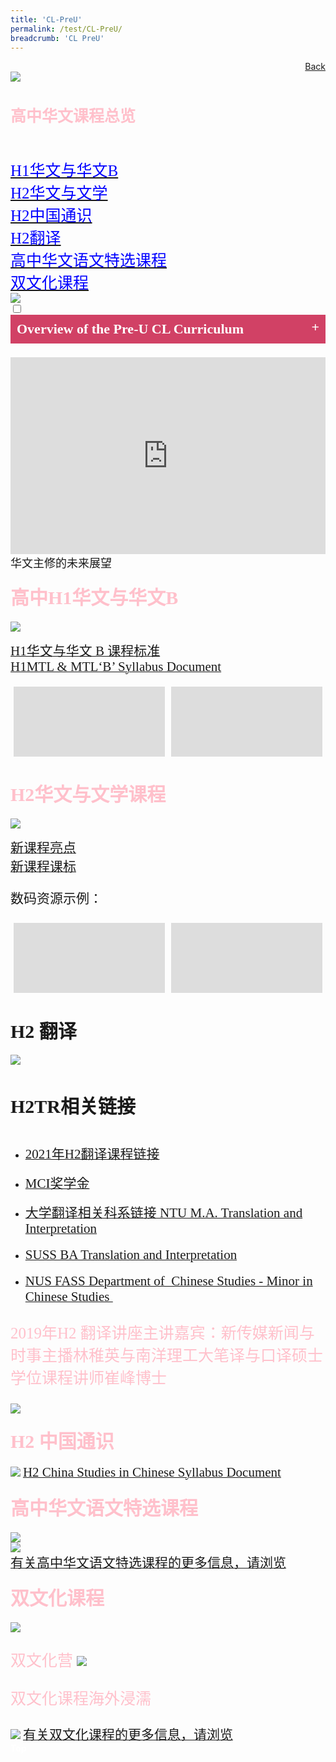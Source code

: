 ```yaml
---
title: 'CL-PreU'
permalink: /test/CL-PreU/
breadcrumb: 'CL PreU'
---
```

<html>
<html>
<body>
<style>
  table {
  font-family: arial, sans-serif;
  border-collapse: collapse;
  width: 100%;
}

td{
  border: 1px solid #dddddd;
  text-align: left;
  padding: 8px;
  width:60%;
}
  .tab img{
   width: 80%;
 }
  
  * {
  box-sizing: border-box;
}

 .tab table {
   display: none;
}
.tab table:target {
  display: block;
}
  .column {
  float: left;
  width: 80%;
  padding: 5px;
}
.atab label {
    position: relative;
    display: block;
    background: #d14165;
    color: #fff;
    font-weight: 700;
    padding: 10px;
    cursor: pointer;
 }
 .row {
    display: flex;
    height: 3%;
}
 .atab label::after {
  content: "+";
  font-size: 22px;
  position: absolute;
  right: 10px;
  top: 7px;
  transition: all 0.4s;
}
 iframe{
border : 0;
width:100%;
}
 .atab input[type=checkbox]:checked + label::after,
.atab input[type=radio]:checked + label::after {
    content: 'x';
    right: 14px;
    top: 7px;
  //transform:rotate(-225deg);
   /* transform: rotate(90deg); */
}
.tab-content {
  overflow: hidden;
  display: none;
  width:100%; 
}
.atab{
  margin-bottom: 5px;
  width:100%;  
}
 </style>
 <a href="/gallery/华文学习展示区-chinese-exhibitions-a/moe-curriculum/" style="float:right;">Back</a><br/>
<img src="/images/CL-PreU-Header.jpg">
<p style="font-size:28px;font-family:KaiTi" ><h4 style="font-size:25px;font-family:KaiTi ;color:pink;">高中华文课程总览</h4>
<br>
 <a href="#C1" style="font-size:25px"><span style="color:blue;font-family:KaiTi">H1华文与华文B
</span></a><br/>
 <a href="#C2" style="font-size:25px"><span style="color:blue;font-family:KaiTi">H2华文与文学
</span></a><br/>
 <a href="#C3" style="font-size:25px"><span style="color:blue;font-family:KaiTi">H2中国通识
</span></a> <br/>
  <a href="#C4" style="font-size:25px"><span style="color:blue;font-family:KaiTi">H2翻译
</span></a><br/>
 <a href="#C5" style="font-size:25px"><span style="color:blue;font-family:KaiTi">高中华文语文特选课程
</span></a><br/>
 <a href="#C6" style="font-size:25px"><span style="color:blue;font-family:KaiTi">双文化课程
  </span> </a><br/>
   <img src="/images/CL-PreU_Overview.jpg">
   <div class="atab">
      <input id="tab-1" type="checkbox" name="tab">
   <label for="tab-1" style="font-family:KaiTi;font-size:22px" class="lbChPI">Overview of the Pre-U CL Curriculum
 </label>
     <div class="tab-content">
       <p>The learning of MTL is a lifelong endeavour. As students progress to the Pre-University level, MOE continues to cater to students with different learning needs and aspirations in their MTLs, taking into account the different MTL courses and programmes students have offered at the secondary level. Their language skills and competencies would continue to be developed in preparation for the lifelong learning of their respective MTLs.  <br/>
         In Pre-University, students can offer a variety of MTL subjects, e.g. H1 MTL, MTL ‘B’, H2 Mother Tongue Language and Literature, H2 China Studies in Chinese and H2 Translation (Chinese). While majority of the students would proceed to offer MTL at the H1 level or MTL ‘B’ if prevailing criteria are met, students who have the aspiration and potential may choose to offer the specialised H2 MTL subjects. These subjects seek to build a strong foundation for further learning and work, and prepare them to serve and lead the community with expertise in the specific areas. MOE organises annual seminars/workshops for different subjects to enhance students’ appreciation of their respective disciplines. <br/>
         Beyond curriculum subjects, students can enrol in MTL Special Programmes to participate in a variety of enrichment activities such as camps, immersion programmes, internships and lectures. These include the respective Chinese/Malay/Tamil Language Elective Programme (LEP) and the Bicultural Studies Programme (BSP) which aim to nurture our students to become the cultural transmitters of the MTLs and leaders in the respective fields, enabling them to make significant contributions to Singapore and the world.<br/>
         For more information on specific subjects, programmes and MTL-related opportunities, please continue to explore further within the website. </p>
     </div></div>
   <br/>
   <iframe width="560" height="315" src="https://www.youtube.com/embed/r1_FRRzx0Tg" frameborder="0" allow="accelerometer; autoplay; encrypted-media; gyroscope; picture-in-picture" allowfullscreen></iframe><br/><span style="font-size:18px;font-family:KaiTi">华文主修的未来展望
</span>
  <h4 id="C1"><span style="font-size:30px;font-family:KaiTi;color:pink;">高中H1华文与华文B </span>
</h4>
 <img src="/images/CL-PreU-h1CL.jpg">
  <p><a href="/Gallery/2020_h1cl-and-clb-syllabus_pre-university.pdf" target="_blank"> <span style="font-size:21px;font-family:KaiTi;">H1华文与华文 B 课程标准 </span>
</a><br/>
  <a href="/Gallery/2020_h1mtl-and-mtlb-syllabus_pre-university.pdf" target="_blank"> <span style="font-size:21px;font-family:KaiTi;">H1MTL & MTL‘B’ Syllabus Document
 </span></a>
  </p>
  <div class="row">
 <div class="column">
<iframe width="560" height="315" src="https://www.youtube.com/embed/wLFDKHW4ogc" frameborder="0" allow="accelerometer; autoplay; encrypted-media; gyroscope; picture-in-picture" allowfullscreen></iframe><br/>
  <span style="color:#d14165;font-size:18px;font-family:KaiTi"> H1华文数码资源示例 1</span>
</div>
  <div class="column">
  <iframe width="560" height="315" src="https://www.youtube.com/embed/YngQbtjEUps" frameborder="0" allow="accelerometer; autoplay; encrypted-media; gyroscope; picture-in-picture" allowfullscreen></iframe>
<br/><span style="color:#d14165;font-size:18px;font-family:KaiTi">H1华文数码资源示例 2
</span></div> </div>
<br/>
<h4 id="C2"><span style="font-size:30px;font-family:KaiTi;color:pink;">H2华文与文学课程 </span>
</h4>
<img src="/images/CL-PreU-H2Cll.jpg">
<p><a href="/Gallery/H2CLL_highlights-of-new-syllabus.pdf" target="_blank"> <span style="font-size:21px;font-family:KaiTi;">新课程亮点</span>
</a><br/>
  <a href="/Gallery/H2CLL_highlights-of-new-syllabus.pdf" target="_blank"> <span style="font-size:21px;font-family:KaiTi;">新课程课标 </span>
</a>
  </p>
 <p style="font-size:21px;font-family:KaiTi;">数码资源示例：
</p>
 <div class="row">
 <div class="column">
<iframe width="560" height="315" src="https://www.youtube.com/embed/bMkJ4oFUkf8" frameborder="0" allow="accelerometer; autoplay; encrypted-media; gyroscope; picture-in-picture" allowfullscreen></iframe><br/>
  <span style="color:#d14165;font-size:18px;font-family:KaiTi"> 语文课件：REAP策略</span>
</div>
  <div class="column">
  <iframe width="560" height="315" src="https://www.youtube.com/embed/MYZ0v-4T4_Y" frameborder="0" allow="accelerometer; autoplay; encrypted-media; gyroscope; picture-in-picture" allowfullscreen></iframe>
<br/><span style="color:#d14165;font-size:18px;font-family:KaiTi">文学课件： 修辞手法
</span></div> </div>
<br/>
<h4 id="C4"><span style="font-size:30px;font-family:KaiTi;">H2 翻译 </span></h4>
  <img src="/images/CL-PreU-Trans.jpg">
  <br/>
  <h4 style="font-size:30px;font-family:KaiTi;">H2TR相关链接
</h4>
<p><ul>
  <li><a href="#" target="_blank"> <span style="font-size:21px;font-family:KaiTi;">2021年H2翻译课程链接
</span></a></li>
  <br/>
  <li><a href="https://www.mci.gov.sg/careers-grants/scholarship/scholarship/scholarships-offered " target="_blank"> <span style="font-size:21px;font-family:KaiTi;">MCI奖学金  </span></a></li>
  <br/>
 <li> <a href="http://www.soh.ntu.edu.sg/Programmes/mti/en/Pages/Home.aspx" target="_blank"> <span style="font-size:21px;font-family:KaiTi;">大学翻译相关科系链接 NTU M.A. Translation and Interpretation 
</span></a></li>
  <br/>
  <li><a href="https://www.suss.edu.sg/programmes/detail/ba-translation-and-interpretation-bati" target="_blank"> <span style="font-size:21px;font-family:KaiTi;">SUSS BA Translation and Interpretation
</span></a></li>
  <br/>
  <li><a href="https://www.fas.nus.edu.sg/chs/eng/admission/minor_translation_academics.html " target="_blank"> <span style="font-size:21px;font-family:KaiTi;">NUS FASS Department of  Chinese Studies - Minor in Chinese Studies 
 </span>
</a></li>
  </ul></p>
  <p style="font-size:25px;font-family:KaiTi;color:pink">2019年H2 翻译讲座主讲嘉宾：新传媒新闻与时事主播林稚英与南洋理工大笔译与口译硕士学位课程讲师崔峰博士
</p>
<img src="/images/CLEP-gif.gif">
 <h4 id="C3">  <span style="font-size:30px;font-family:KaiTi;color:pink">H2 中国通识  </span> 
</h4>
<img src="/images/CL-Preu_H2CSC.jpg">
 <a href="/Gallery/china-studies-h2.pdf" target="_blank"> <span style="font-size:21px;font-family:KaiTi;">H2 China Studies in Chinese Syllabus Document
 </span>
</a>
<h4 id="C5">  <span style="font-size:30px;font-family:KaiTi;color:pink">高中华文语文特选课程 </span> 
</h4>
<img src="/images/CL-PreU-CLEP.jpg"><br/>
<img src="/images/CLEP-gif.gif"><br/>
<a href="https://sites.google.com/moe.edu.sg/preuclep" target="_blank"> <span style="font-size:21px;font-family:KaiTi;">有关高中华文语文特选课程的更多信息，请浏览
 </span>
</a>
<h4 id="C6">  <span style="font-size:30px;font-family:KaiTi;color:pink">双文化课程 </span>
</h4>
<img src="/images/CL-PreU-BSP.jpg">
 <p style="font-size:25px;font-family:KaiTi;color:pink">双文化营
<img src="/images/CL_PreU-BSP2.jpg"></p>
<p style="font-size:25px;font-family:KaiTi;color:pink">双文化课程海外浸濡 </p>
<img src="/images/BSP-gif.gif">
  <a href="https://beta.moe.gov.sg/fees-assistance-awards-scholarships/awards-scholarships/programme-scholarships/" target="_blank"> <span style="font-size:21px;font-family:KaiTi;">有关双文化课程的更多信息，请浏览
 </span>
</a>

<div class="btntop"><a href="#top" style="text-decoration:none;"><span style="color:white"><b>Top</b></span></a></div>

